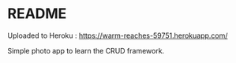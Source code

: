 # README

Uploaded to Heroku : https://warm-reaches-59751.herokuapp.com/

Simple photo app to learn the CRUD framework.
